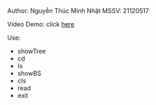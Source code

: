﻿Author: Nguyễn Thúc Minh Nhật
MSSV: 21120517

Video Demo: click [here](https://www.youtube.com/watch?v=CvMq0EmUnlw)

Use: 
* showTree
* cd
* ls
* showBS
* cls
* read
* exit
